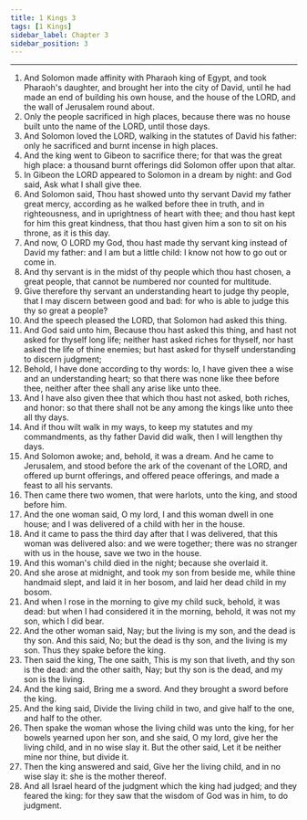 ```yaml
---
title: 1 Kings 3
tags: [1 Kings]
sidebar_label: Chapter 3
sidebar_position: 3
---
```


---
1. And Solomon made affinity with Pharaoh king of Egypt, and took Pharaoh's daughter, and brought her into the city of David, until he had made an end of building his own house, and the house of the LORD, and the wall of Jerusalem round about.
2. Only the people sacrificed in high places, because there was no house built unto the name of the LORD, until those days.
3. And Solomon loved the LORD, walking in the statutes of David his father: only he sacrificed and burnt incense in high places.
4. And the king went to Gibeon to sacrifice there; for that was the great high place: a thousand burnt offerings did Solomon offer upon that altar.
5. In Gibeon the LORD appeared to Solomon in a dream by night: and God said, Ask what I shall give thee.
6. And Solomon said, Thou hast showed unto thy servant David my father great mercy, according as he walked before thee in truth, and in righteousness, and in uprightness of heart with thee; and thou hast kept for him this great kindness, that thou hast given him a son to sit on his throne, as it is this day.
7. And now, O LORD my God, thou hast made thy servant king instead of David my father: and I am but a little child: I know not how to go out or come in.
8. And thy servant is in the midst of thy people which thou hast chosen, a great people, that cannot be numbered nor counted for multitude.
9. Give therefore thy servant an understanding heart to judge thy people, that I may discern between good and bad: for who is able to judge this thy so great a people?
10. And the speech pleased the LORD, that Solomon had asked this thing.
11. And God said unto him, Because thou hast asked this thing, and hast not asked for thyself long life; neither hast asked riches for thyself, nor hast asked the life of thine enemies; but hast asked for thyself understanding to discern judgment;
12. Behold, I have done according to thy words: lo, I have given thee a wise and an understanding heart; so that there was none like thee before thee, neither after thee shall any arise like unto thee.
13. And I have also given thee that which thou hast not asked, both riches, and honor: so that there shall not be any among the kings like unto thee all thy days.
14. And if thou wilt walk in my ways, to keep my statutes and my commandments, as thy father David did walk, then I will lengthen thy days.
15. And Solomon awoke; and, behold, it was a dream. And he came to Jerusalem, and stood before the ark of the covenant of the LORD, and offered up burnt offerings, and offered peace offerings, and made a feast to all his servants.
16. Then came there two women, that were harlots, unto the king, and stood before him.
17. And the one woman said, O my lord, I and this woman dwell in one house; and I was delivered of a child with her in the house.
18. And it came to pass the third day after that I was delivered, that this woman was delivered also: and we were together; there was no stranger with us in the house, save we two in the house.
19. And this woman's child died in the night; because she overlaid it.
20. And she arose at midnight, and took my son from beside me, while thine handmaid slept, and laid it in her bosom, and laid her dead child in my bosom.
21. And when I rose in the morning to give my child suck, behold, it was dead: but when I had considered it in the morning, behold, it was not my son, which I did bear.
22. And the other woman said, Nay; but the living is my son, and the dead is thy son. And this said, No; but the dead is thy son, and the living is my son. Thus they spake before the king.
23. Then said the king, The one saith, This is my son that liveth, and thy son is the dead: and the other saith, Nay; but thy son is the dead, and my son is the living.
24. And the king said, Bring me a sword. And they brought a sword before the king.
25. And the king said, Divide the living child in two, and give half to the one, and half to the other.
26. Then spake the woman whose the living child was unto the king, for her bowels yearned upon her son, and she said, O my lord, give her the living child, and in no wise slay it. But the other said, Let it be neither mine nor thine, but divide it.
27. Then the king answered and said, Give her the living child, and in no wise slay it: she is the mother thereof.
28. And all Israel heard of the judgment which the king had judged; and they feared the king: for they saw that the wisdom of God was in him, to do judgment.